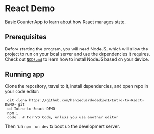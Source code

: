 # React Demo
Basic Counter App to learn about how React manages state.
## Prerequisites
Before starting the program, you will need NodeJS, which will allow the project to run on your local server and use the dependencies it requires.
Check out [`NODE.md`](NODE.md) to learn how to install NodeJS based on your device.
## Running app
Clone the repository, travel to it, install dependencies, and open repo in your code editor:

```
 git clone https://github.com/hanzeduardodedios1/Intro-to-React-DEMO-.git
 cd Intro-to-React-DEMO-
 npm i
 code . # For VS Code, unless you use another editor
```

Then run `npm run dev` to boot up the development server.
